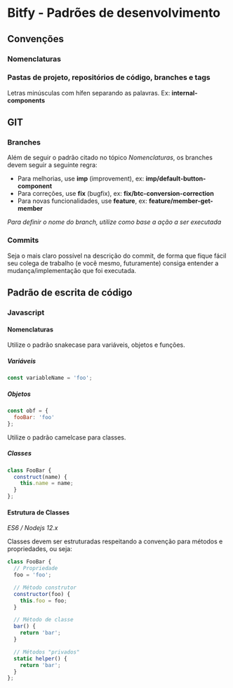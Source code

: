 # Bitfy - Padrões de desenvolvimento

## Convenções

### Nomenclaturas

### Pastas de projeto, repositórios de código, branches e tags
Letras minúsculas com hífen separando as palavras. Ex: **internal-components**

## GIT

### Branches
Além de seguir o padrão citado no tópico *Nomenclaturas*, os branches devem seguir a seguinte regra:

- Para melhorias, use **imp** (improvement), ex: **imp/default-button-component**
- Para correções, use **fix** (bugfix), ex: **fix/btc-conversion-correction**
- Para novas funcionalidades, use **feature**, ex: **feature/member-get-member**

*Para definir o nome do branch, utilize como base a ação a ser executada*

### Commits
Seja o mais claro possível na descrição do commit, de forma que fique fácil seu colega de trabalho (e você mesmo, futuramente) consiga entender a mudança/implementação que foi executada.

## Padrão de escrita de código

### Javascript

#### Nomenclaturas

Utilize o padrão snakecase para variáveis, objetos e funções.

##### Variáveis

```javascript
const variableName = 'foo';
```

##### Objetos

```javascript
const obf = {
  fooBar: 'foo'
};
```

Utilize o padrão camelcase para classes.

##### Classes

```javascript
class FooBar {
  construct(name) {
    this.name = name;
  }
};
```

#### Estrutura de Classes

*ES6 / Nodejs 12.x*

Classes devem ser estruturadas respeitando a convenção para métodos e propriedades, ou seja:

```javascript
class FooBar {
  // Propriedade
  foo = 'foo';

  // Método construtor
  constructor(foo) {
    this.foo = foo;
  }

  // Método de classe
  bar() {
    return 'bar';
  }

  // Métodos "privados"
  static helper() {
    return 'bar';
  }
};
```
